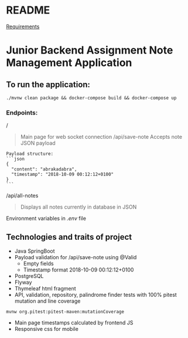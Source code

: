 README
======

[Requirements](Requirements.md)

# Junior Backend Assignment Note Management Application

## To run the application:
```
./mvnw clean package && docker-compose build && docker-compose up
```

### Endpoints:
/
> Main page for web socket connection
/api/save-note
> Accepts note JSON payload

	Payload structure:
    ```json
    {
      "content": "abrakadabra",
      "timestamp": "2018-10-09 00:12:12+0100"
    }
    ```
/api/all-notes
> Displays all notes currently in database in JSON

Environment variables in _.env_ file

## Technologies and traits of project
- Java SpringBoot
- Payload validation for /api/save-note using @Valid
  - Empty fields
  - Timestamp format 2018-10-09 00:12:12+0100
- PostgreSQL
- Flyway
- Thymeleaf html fragment
- API, validation, repository, palindrome finder tests with 100% pitest mutation and line coverage
```
mvnw org.pitest:pitest-maven:mutationCoverage
```
- Main page timestamps calculated by frontend JS
- Responsive css for mobile